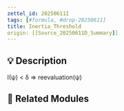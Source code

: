```yaml
---
zettel_id: 20250611I
tags: [#formula, #drop-20250611]
title: Inertia_Threshold
origin: [[Source_20250611D_Summary]]
---
```


## 💡 Description
I(ψ) < δ ⇒ reevaluation(ψ)

## 🔗 Related Modules
<!-- Will be filled in during integration pass -->
